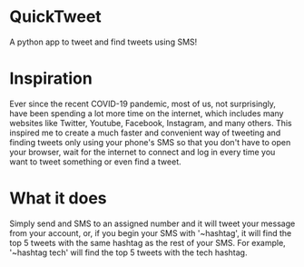 # QuickTweet
A python app to tweet and find tweets using SMS!

# Inspiration
Ever since the recent COVID-19 pandemic, most of us, not surprisingly, have been spending a lot more time on the internet, which includes many websites like Twitter, Youtube, Facebook, Instagram, and many others. This inspired me to create a much faster and convenient way of tweeting and finding tweets only using your phone's SMS so that you don't have to open your browser, wait for the internet to connect and log in every time you want to tweet something or even find a tweet. 

# What it does
Simply send and SMS to an assigned number and it will tweet your message from your account, or, if you begin your SMS with '~hashtag', it will find the top 5 tweets with the same hashtag as the rest of your SMS. For example, '~hashtag tech' will find the top 5 tweets with the tech hashtag.
